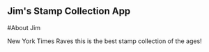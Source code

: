 Jim's Stamp Collection App
---

#About Jim

New York Times Raves this is the best stamp collection of the ages!
